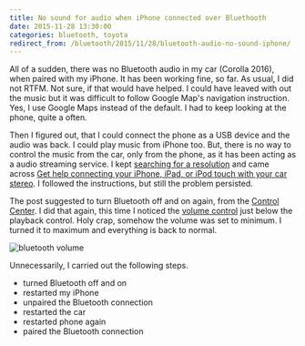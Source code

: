 ```yaml
---
title: No sound for audio when iPhone connected over Bluethooth
date: 2015-11-28 13:30:00
categories: bluetooth, toyota
redirect_from: /bluetooth/2015/11/28/bluetooth-audio-no-sound-iphone/
---
```


All of a sudden, there was no Bluetooth audio in my car (Corolla 2016), when paired with my iPhone. It has been working fine, so far. As usual, I did not RTFM. Not sure, if that would have helped. I could have leaved with out the music but it was difficult to follow Google Map's navigation instruction. Yes, I use Google Maps instead of the default. I had to keep looking at the phone, quite a often.

Then I figured out, that I could connect the phone as a USB device and the audio was back. I could play music from iPhone too. But, there is no way to control the music from the car, only from the phone, as it has been acting as a audio streaming service. I kept [searching for a resolution](https://www.google.com/search?q=bluetooth%20no%20sound%20in%20car%20iphone) and came across [Get help connecting your iPhone, iPad, or iPod touch with your car stereo](https://support.apple.com/en-us/HT203412). I followed the instructions, but still the problem persisted.

The post suggested to turn Bluetooth off and on again, from the [Control Center](https://support.apple.com/en-us/HT202769). I did that again, this time I noticed the [volume control](http://i.imgur.com/zHvdIvb.jpg) just below the playback control. Holy crap, somehow the volume was set to minimum. I turned it to maximum and everything is back to normal.

<img src="http://i.imgur.com/zHvdIvb.jpg" alt="bluetooth volume" style="display: block; max-width:100%; margin: auto"/>

Unnecessarily, I carried out the following steps.

* turned Bluetooth off and on
* restarted my iPhone
* unpaired the Bluetooth connection
* restarted the car
* restarted phone again
* paired the Bluetooth connection
